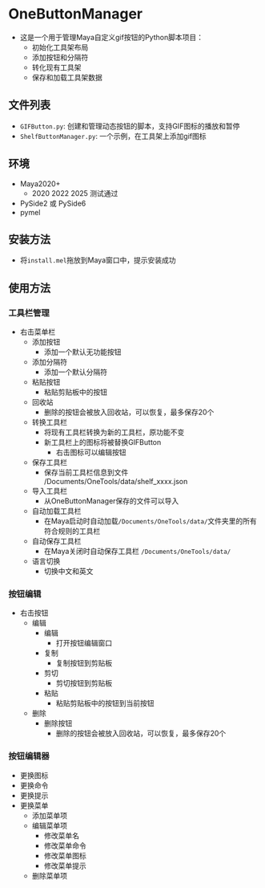 # OneButtonManager

- 这是一个用于管理Maya自定义gif按钮的Python脚本项目：
  - 初始化工具架布局
  - 添加按钮和分隔符
  - 转化现有工具架
  - 保存和加载工具架数据

## 文件列表

- `GIFButton.py`: 创建和管理动态按钮的脚本，支持GIF图标的播放和暂停
- `ShelfButtonManager.py`: 一个示例，在工具架上添加gif图标

## 环境

- Maya2020+
  - 2020 2022 2025 测试通过
- PySide2 或 PySide6
- pymel

## 安装方法

- 将`install.mel`拖放到Maya窗口中，提示安装成功

## 使用方法

### 工具栏管理

- 右击菜单栏
  - 添加按钮
    - 添加一个默认无功能按钮
  - 添加分隔符
    - 添加一个默认分隔符
  - 粘贴按钮
    - 粘贴剪贴板中的按钮
  - 回收站
    - 删除的按钮会被放入回收站，可以恢复，最多保存20个
  - 转换工具栏
    - 将现有工具栏转换为新的工具栏，原功能不变
    - 新工具栏上的图标将被替换GIFButton
      - 右击图标可以编辑按钮
  - 保存工具栏
    - 保存当前工具栏信息到文件 /Documents/OneTools/data/shelf_xxxx.json
  - 导入工具栏
    - 从OneButtonManager保存的文件可以导入
  - 自动加载工具栏
    - 在Maya启动时自动加载`/Documents/OneTools/data/`文件夹里的所有符合规则的工具栏
  - 自动保存工具栏
    - 在Maya关闭时自动保存工具栏 `/Documents/OneTools/data/`
  - 语言切换
    - 切换中文和英文

### 按钮编辑

- 右击按钮
  - 编辑
    - 编辑
      - 打开按钮编辑窗口
    - 复制
      - 复制按钮到剪贴板
    - 剪切
      - 剪切按钮到剪贴板
    - 粘贴
      - 粘贴剪贴板中的按钮到当前按钮
  - 删除
    - 删除按钮
      - 删除的按钮会被放入回收站，可以恢复，最多保存20个

### 按钮编辑器

- 更换图标
- 更换命令
- 更换提示
- 更换菜单
  - 添加菜单项
  - 编辑菜单项
    - 修改菜单名
    - 修改菜单命令
    - 修改菜单图标
    - 修改菜单提示
  - 删除菜单项
